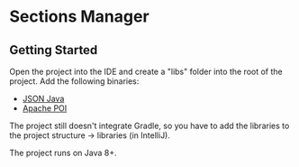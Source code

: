 # Sections Manager

## Getting Started

Open the project into the IDE and create a "libs" folder into the root of the
project. Add the following binaries:

- [JSON Java](https://github.com/stleary/JSON-java)
- [Apache POI](https://poi.apache.org)

The project still doesn't integrate Gradle, so you have to add the libraries to
the project structure -> libraries (in IntelliJ).

The project runs on Java 8+.
